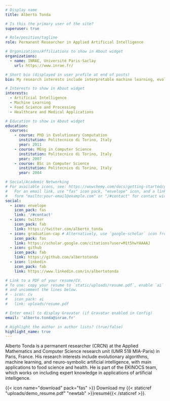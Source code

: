 ```yaml
---
# Display name
title: Alberto Tonda

# Is this the primary user of the site?
superuser: true

# Role/position/tagline
role: Permanent Researcher in Applied Artificial Intelligence

# Organizations/Affiliations to show in About widget
organizations:
  - name: INRAE, Université Paris-Saclay
    url: https://www.inrae.fr/

# Short bio (displayed in user profile at end of posts)
bio: My research interests include interpretable machine learning, evolutionary optimization and feature selection, with applications to food science, health, and gaming.

# Interests to show in About widget
interests:
  - Artificial Intelligence
  - Machine Learning
  - Food Science and Processing
  - Healthcare and Medical Applications

# Education to show in About widget
education:
  courses:
    - course: PhD in Evolutionary Computation
      institution: Politecnico di Torino, Italy
      year: 2011
    - course: MEng in Computer Science
      institution: Politecnico di Torino, Italy
      year: 2007
    - course: BSc in Computer Science
      institution: Politecnico di Torino, Italy
      year: 2004

# Social/Academic Networking
# For available icons, see: https://wowchemy.com/docs/getting-started/page-builder/#icons
#   For an email link, use "fas" icon pack, "envelope" icon, and a link in the
#   form "mailto:your-email@example.com" or "/#contact" for contact widget.
social:
  - icon: envelope
    icon_pack: fas
    link: '/#contact'
  - icon: twitter
    icon_pack: fab
    link: https://twitter.com/alberto_tonda
  - icon: graduation-cap # Alternatively, use `google-scholar` icon from `ai` icon pack
    icon_pack: fas
    link: https://scholar.google.com/citations?user=M1t5hwYAAAAJ
  - icon: github
    icon_pack: fab
    link: https://github.com/albertotonda
  - icon: linkedin
    icon_pack: fab
    link: https://www.linkedin.com/in/albertotonda

# Link to a PDF of your resume/CV.
# To use: copy your resume to `static/uploads/resume.pdf`, enable `ai` icons in `params.toml`,
# and uncomment the lines below.
# - icon: cv
#   icon_pack: ai
#   link: uploads/resume.pdf

# Enter email to display Gravatar (if Gravatar enabled in Config)
email: 'alberto.tonda@inrae.fr'

# Highlight the author in author lists? (true/false)
highlight_name: true
---
```


Alberto Tonda is a permanent researcher (CRCN) at the Applied Mathematics and Computer Science research unit (UMR 518 MIA-Paris) in Paris, France. His research interests include evolutionary algorithms, machine learning, and neuro-symbolic artificial intelligence, with main applications to food science and health. He is part of the EKINOCS team, which works on including expert knowledge in applications of artificial intelligence.

{{< icon name="download" pack="fas" >}} Download my {{< staticref "uploads/demo_resume.pdf" "newtab" >}}resumé{{< /staticref >}}.
